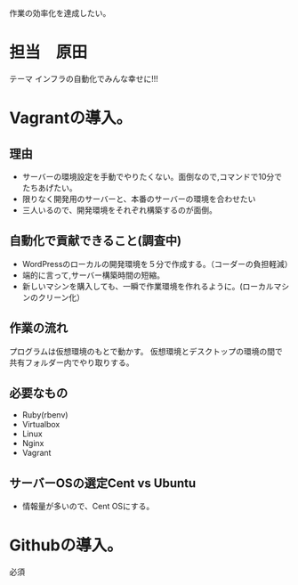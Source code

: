 作業の効率化を達成したい。

# 担当　原田

テーマ インフラの自動化でみんな幸せに!!!


# Vagrantの導入。


## 理由

+ サーバーの環境設定を手動でやりたくない。面倒なので,コマンドで10分でたちあげたい。
+ 限りなく開発用のサーバーと、本番のサーバーの環境を合わせたい
+ 三人いるので、開発環境をそれぞれ構築するのが面倒。


## 自動化で貢献できること(調査中)

+ WordPressのローカルの開発環境を５分で作成する。（コーダーの負担軽減）
+ 端的に言って,サーバー構築時間の短縮。
+ 新しいマシンを購入しても、一瞬で作業環境を作れるように。(ローカルマシンのクリーン化）


## 作業の流れ

プログラムは仮想環境のもとで動かす。
仮想環境とデスクトップの環境の間で共有フォルダー内でやり取りする。



## 必要なもの

+ Ruby(rbenv)
+ Virtualbox
+ Linux
+ Nginx 
+ Vagrant


## サーバーOSの選定Cent vs Ubuntu

+ 情報量が多いので、Cent OSにする。


# Githubの導入。
必須



